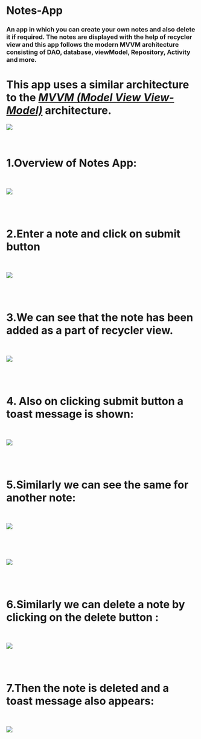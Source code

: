 # Notes-App

### An app in which you can create your own notes and also delete it if required. The notes are displayed with the help of recycler view and this app follows the modern MVVM architecture consisting of DAO, database, viewModel, Repository, Activity and more.


# This app uses a similar architecture to the [***MVVM (Model View View-Model)***](https://developer.android.com/jetpack/docs/guide#recommended-app-arch) architecture.


![](https://github.com/thinktocode/Note-App/blob/master/screenshots/ANDROID%20ROOM%20DB%20DIAGRAM.jpg)

</br>

# 1.Overview of Notes App:

</br>

![](images/image1.png)

</br>
</br>

# 2.Enter a note and click on submit button 

</br>

![](images/image5.png)

</br>
</br>


# 3.We can see that the note has been added as a part of recycler view.

</br>

![](images/image6.png)

</br>
</br>

# 4. Also on clicking submit button a toast message is shown:

</br>

![](images/image41.png)

</br>
</br>

# 5.Similarly we can see the same for another note:

</br>

![](images/image7.png)

</br>
</br>

</br>

![](images/image8.png)

</br>
</br>

# 6.Similarly we can delete a note by clicking on the delete button :
</br>

![](images/image10.png)

</br>
</br>

# 7.Then the note is deleted and a toast message also appears:

</br>

![](images/image9.png)

</br>
</br>
